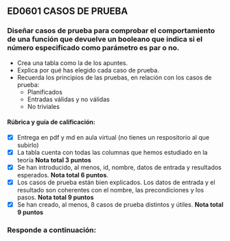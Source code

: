 ## ED0601 CASOS DE PRUEBA
### Diseñar casos de prueba para comprobar el comportamiento de una función que devuelve un booleano que indica si el número especificado como parámetro es par o no.
* Crea una tabla como la de los apuntes.
* Explica por qué has elegido cada caso de prueba.
* Recuerda los principios de las pruebas, en relación con los casos de prueba:
  - Planificados
  - Entradas válidas y no válidas
  - No triviales

#### Rúbrica y guía de calificación:
- [x] Entrega en pdf y md en aula virtual (no tienes un respositorio al que subirlo)
- [x] La tabla cuenta con todas las columnas que hemos estudiado en la teoría **Nota total 3 puntos**
- [x] Se han introducido, al menos, id, nombre, datos de entrada y resultados esperados. **Nota total 6 puntos**.
- [x] Los casos de prueba están bien explicados. Los datos de entrada y el resultado son coherentes con el nombre, las precondiciones y los pasos. **Nota total 9 puntos**
- [x] Se han creado, al menos, 8 casos de prueba distintos y útiles. **Nota total 9 puntos**

### Responde a continuación: